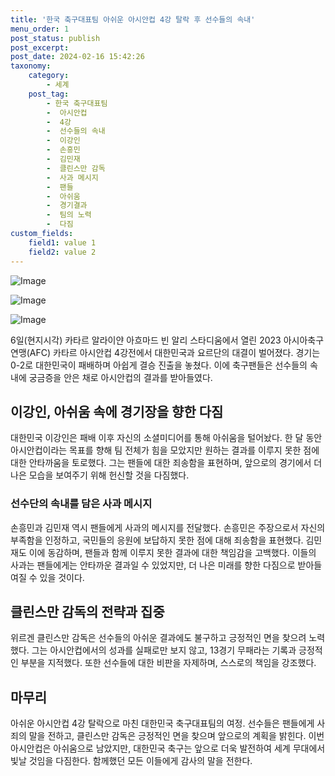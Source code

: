 ```yaml
---
title: '한국 축구대표팀 아쉬운 아시안컵 4강 탈락 후 선수들의 속내'
menu_order: 1
post_status: publish
post_excerpt: 
post_date: 2024-02-16 15:42:26
taxonomy:
    category:
        - 세계
    post_tag:
        - 한국 축구대표팀
        -  아시안컵
        -  4강
        -  선수들의 속내
        -  이강인
        -  손흥민
        -  김민재
        -  클린스만 감독
        -  사과 메시지
        -  팬들
        -  아쉬움
        -  경기결과
        -  팀의 노력
        -  다짐
custom_fields:
    field1: value 1
    field2: value 2
---
```


![Image](https://imgnews.pstatic.net/image/023/2024/02/10/0003816056_001_20240210173001086.jpeg?type=w647)

![Image](https://imgnews.pstatic.net/image/023/2024/02/10/0003816056_002_20240210173001151.jpg?type=w647)

![Image](https://imgnews.pstatic.net/image/023/2024/02/10/0003816056_003_20240210173001182.jpg?type=w647)

6일(현지시각) 카타르 알라이얀 아흐마드 빈 알리 스타디움에서 열린 2023 아시아축구연맹(AFC) 카타르 아시안컵 4강전에서 대한민국과 요르단의 대결이 벌어졌다. 경기는 0-2로 대한민국이 패배하며 아쉽게 결승 진출을 놓쳤다. 이에 축구팬들은 선수들의 속내에 궁금증을 안은 채로 아시안컵의 결과를 받아들였다.
## 이강인, 아쉬움 속에 경기장을 향한 다짐
대한민국 이강인은 패배 이후 자신의 소셜미디어를 통해 아쉬움을 털어놨다. 한 달 동안 아시안컵이라는 목표를 향해 팀 전체가 힘을 모았지만 원하는 결과를 이루지 못한 점에 대한 안타까움을 토로했다. 그는 팬들에 대한 죄송함을 표현하며, 앞으로의 경기에서 더 나은 모습을 보여주기 위해 헌신할 것을 다짐했다.
### 선수단의 속내를 담은 사과 메시지
손흥민과 김민재 역시 팬들에게 사과의 메시지를 전달했다. 손흥민은 주장으로서 자신의 부족함을 인정하고, 국민들의 응원에 보답하지 못한 점에 대해 죄송함을 표현했다. 김민재도 이에 동감하며, 팬들과 함께 이루지 못한 결과에 대한 책임감을 고백했다. 이들의 사과는 팬들에게는 안타까운 결과일 수 있었지만, 더 나은 미래를 향한 다짐으로 받아들여질 수 있을 것이다.
## 클린스만 감독의 전략과 집중
위르겐 클린스만 감독은 선수들의 아쉬운 결과에도 불구하고 긍정적인 면을 찾으려 노력했다. 그는 아시안컵에서의 성과를 실패로만 보지 않고, 13경기 무패라는 기록과 긍정적인 부분을 지적했다. 또한 선수들에 대한 비판을 자제하며, 스스로의 책임을 강조했다.
## 마무리
아쉬운 아시안컵 4강 탈락으로 마친 대한민국 축구대표팀의 여정. 선수들은 팬들에게 사죄의 말을 전하고, 클린스만 감독은 긍정적인 면을 찾으며 앞으로의 계획을 밝힌다. 이번 아시안컵은 아쉬움으로 남았지만, 대한민국 축구는 앞으로 더욱 발전하여 세계 무대에서 빛날 것임을 다짐한다. 함께했던 모든 이들에게 감사의 말을 전한다.
